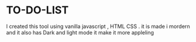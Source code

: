 # TO-DO-LIST
I created this tool using vanilla  javascript , HTML CSS . it is made i mordern and it also has Dark and light mode it make it more  appleling
